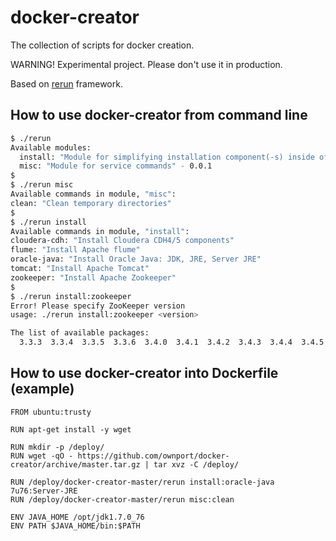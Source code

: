 # docker-creator

The collection of scripts for docker creation. 

WARNING! Experimental project. Please don't use it in production.

Based on [rerun](https://github.com/rerun/rerun) framework. 

## How to use docker-creator from command line

```sh
$ ./rerun 
Available modules:
  install: "Module for simplifying installation component(-s) inside of Docker" - 0.0.1
  misc: "Module for service commands" - 0.0.1
$
$ ./rerun misc
Available commands in module, "misc":
clean: "Clean temporary directories"
$
$ ./rerun install
Available commands in module, "install":
cloudera-cdh: "Install Cloudera CDH4/5 components"
flume: "Install Apache flume"
oracle-java: "Install Oracle Java: JDK, JRE, Server JRE"
tomcat: "Install Apache Tomcat"
zookeeper: "Install Apache Zookeeper"
$
$ ./rerun install:zookeeper
Error! Please specify ZooKeeper version
usage: ./rerun install:zookeeper <version>

The list of available packages:
  3.3.3  3.3.4  3.3.5  3.3.6  3.4.0  3.4.1  3.4.2  3.4.3  3.4.4  3.4.5  3.4.6
```

## How to use docker-creator into Dockerfile (example)

```
FROM ubuntu:trusty

RUN apt-get install -y wget

RUN mkdir -p /deploy/
RUN wget -qO - https://github.com/ownport/docker-creator/archive/master.tar.gz | tar xvz -C /deploy/

RUN /deploy/docker-creator-master/rerun install:oracle-java 7u76:Server-JRE
RUN /deploy/docker-creator-master/rerun misc:clean

ENV JAVA_HOME /opt/jdk1.7.0_76
ENV PATH $JAVA_HOME/bin:$PATH
```
